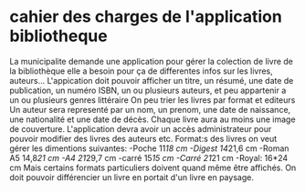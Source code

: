 # cahier des charges de l'application bibliotheque
La municipalite demande une application pour gérer la colection de livre de la bibliothèque
elle a besoin pour ça de differentes infos sur les livres, auteurs...
L'appication doit pouvoir afficher un titre, un résumé, une date de publication, un numéro ISBN, un ou plusieurs auteurs, et peu appartenir a un ou plusieurs genres littéraire
On peu trier les livres par format et editeurs
Un auteur sera representé par un nom, un prenom, une date de naissance, une nationalité et une date de décès.
Chaque livre aura au moins une image de couverture.
L'application  devra avoir un accès administrateur pour pouvoir modifier des livres des auteurs etc.
Format:s des livres on  veut gérer les dimentions suivantes:
-Poche 11*18 cm
-Digest 14*21,6 cm
-Roman A5 14,8*21 cm
-A4 21*29,7 cm
-carré 15*15 cm
-Carré 21*21 cm
-Royal: 16*24 cm
Mais certains formats particuliers doivent quand même être affichés.
On doit pouvoir différencier un livre en portait d'un livre en paysage.